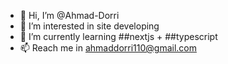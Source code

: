 - 👋 Hi, I’m @Ahmad-Dorri
- 👀 I’m interested in site developing
- 🌱 I’m currently learning ##nextjs + ##typescript
- 📫 Reach me in ahmaddorri110@gmail.com

<!---
Ahmad-Dorri/Ahmad-Dorri is a ✨ special ✨ repository because its `README.md` (this file) appears on your GitHub profile.
You can click the Preview link to take a look at your changes.
--->
